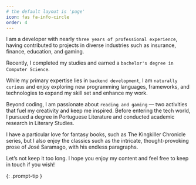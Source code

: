 ```yaml
---
# the default layout is 'page'
icon: fas fa-info-circle
order: 4
---
```


I am a developer with nearly `three years of professional experience`, having contributed to projects in diverse industries such as insurance, finance, education, and gaming. 

Recently, I completed my studies and earned a `bachelor's degree in Computer Science`.

While my primary expertise lies in `backend development`, I am `naturally curious` and enjoy exploring new programming languages, frameworks, and technologies to expand my skill set and enhance my work.

Beyond coding, I am passionate about `reading and gaming` — two activities that fuel my creativity and keep me inspired. Before entering the tech world, I pursued a degree in Portuguese Literature and conducted academic research in Literary Studies. 

I have a particular love for fantasy books, such as The Kingkiller Chronicle series, but I also enjoy the classics such as the intricate, thought-provoking prose of José Saramago, with his endless paragraphs.

Let’s not keep it too long. I hope you enjoy my content and feel free to keep in touch if you wish!

{: .prompt-tip }
